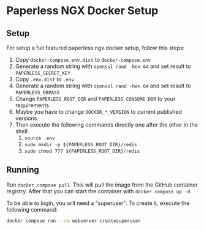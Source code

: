 # Paperless NGX Docker Setup

## Setup

For setup a full featured paperless ngx docker setup, follow this steps:

1. Copy `docker-compose.env.dist` to `docker-compose.env`
2. Generate a random string with `openssl rand -hex 64` and set result to `PAPERLESS_SECRET_KEY`
3. Copy `.env.dist` to `.env`
4. Generate a random string with `openssl rand -hex 64` and set result to `PAPERLESS_DBPASS`
5. Change `PAPERLESS_ROOT_DIR` and `PAPERLESS_CONSUME_DIR` to your requirements.
6. Maybe you have to change `DOCKER_*_VERSION` to current published versions
7. Then execute the following commands directly one after the other in the shell:
    1. `source .env`
    2. `sudo mkdir -p ${PAPERLESS_ROOT_DIR}/redis`
    3. `sudo chmod 777 ${PAPERLESS_ROOT_DIR}/redis`

## Running

Run `docker compose pull`. This will pull the image from the GitHub container registry.
After that you can start the container with `docker compose up -d`.

To be able to login, you will need a "superuser". To create it, execute the following command:

```bash
docker compose run --rm webserver createsuperuser
```

